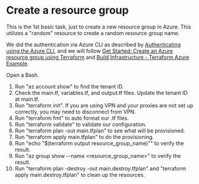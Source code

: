 # Create a resource group

This is the 1st basic task, just to create a new resource group in Azure. This utilizes a "random" resource to create a random resource group name.

We did the authentication via Azure CLI as described by [Authenticating using the Azure CLI](https://registry.terraform.io/providers/hashicorp/azuread/latest/docs/guides/azure_cli), and we will follow [Get Started: Create an Azure resource group using Terraform](https://docs.microsoft.com/en-us/azure/developer/terraform/create-resource-group?tabs=azure-cli) and [Build Infrastructure - Terraform Azure Example](https://learn.hashicorp.com/tutorials/terraform/azure-build?in=terraform/azure-get-started).

Open a Bash.

1. Run "az account show" to find the tenant ID.
2. Check the main.tf, variables.tf, and output.tf files. Update the tenant ID at main.tf.
3. Run "terraform init". If you are using VPN and your proxies are not set up correctly, you may need to disconnect from VPN.
4. Run "terraform fmt" to auto format our .tf files.
5. Run "terraform validate" to validate our configuration.
6. Run "terraform plan -out main.tfplan" to see what will be provisioned.
7. Run "terraform apply main.tfplan" to do the provisioning.
8. Run "echo "$(terraform output resource_group_name)"" to verify the result.
9. Run "az group show --name <resource_group_name>" to verify the result.
10. Run "terraform plan -destroy -out main.destroy.tfplan" and "terraform apply main.destroy.tfplan" to clean up the resources.
